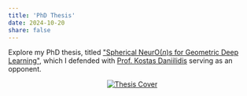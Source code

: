 ```yaml
---
title: 'PhD Thesis'
date: 2024-10-20
share: false
---
```


Explore my PhD thesis, titled ["Spherical Neur$\text{O}(n)$s for Geometric Deep Learning"](https://doi.org/10.3384/9789180756808), which I defended with [Prof. Kostas Daniilidis](https://www.cis.upenn.edu/~kostas/) serving as an opponent.

<!-- ![Thesis Cover](https://liu.diva-portal.org/smash/get/diva2:1894492/PREVIEW01.png) -->

<p align="center">
  <a href="https://liu.diva-portal.org/smash/get/diva2:1894492/FULLTEXT02.pdf" target="_blank">
<img src="https://liu.diva-portal.org/smash/get/diva2:1894492/PREVIEW01.png)" alt="Thesis Cover" style="max-width:50%; height:auto;" />
  </a>
</p>